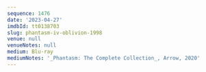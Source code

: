 ```yaml
---
sequence: 1476
date: '2023-04-27'
imdbId: tt0138703
slug: phantasm-iv-oblivion-1998
venue: null
venueNotes: null
medium: Blu-ray
mediumNotes: '_Phantasm: The Complete Collection_, Arrow, 2020'
---
```


